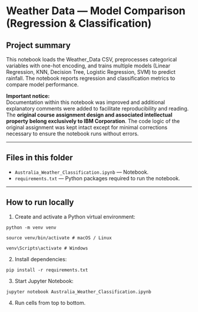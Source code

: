 # Weather Data — Model Comparison (Regression & Classification)

## Project summary
This notebook loads the Weather_Data CSV, preprocesses categorical variables with one-hot encoding, and trains multiple models (Linear Regression, KNN, Decision Tree, Logistic Regression, SVM) to predict rainfall. The notebook reports regression and classification metrics to compare model performance.

**Important notice:**  
Documentation within this notebook was improved and additional explanatory comments were added to facilitate reproducibility and reading. The **original course assignment design and associated intellectual property belong exclusively to IBM Corporation**. The code logic of the original assignment was kept intact except for minimal corrections necessary to ensure the notebook runs without errors.

---

## Files in this folder
- `Australia_Weather_Classification.ipynb` — Notebook.
- `requirements.txt` — Python packages required to run the notebook.

---

## How to run locally

1. Create and activate a Python virtual environment:

  `python -m venv venv`

  `source venv/bin/activate # macOS / Linux`

  `venv\Scripts\activate # Windows`

2. Install dependencies:

  `pip install -r requirements.txt`

3. Start Jupyter Notebook:

  `jupyter notebook Australia_Weather_Classification.ipynb`

4. Run cells from top to bottom.
